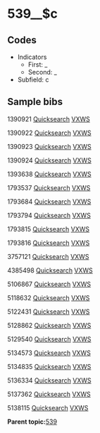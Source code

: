 # 539\_\_$c

## Codes

-   Indicators
    -   First: \_
    -   Second: \_
-   Subfield: c

## Sample bibs

1390921 [Quicksearch](https://search.library.yale.edu/catalog/1390921) [VXWS](http://prodorbis.library.yale.edu:7014/vxws/GetHoldingsService?bibId=1390921)

1390922 [Quicksearch](https://search.library.yale.edu/catalog/1390922) [VXWS](http://prodorbis.library.yale.edu:7014/vxws/GetHoldingsService?bibId=1390922)

1390923 [Quicksearch](https://search.library.yale.edu/catalog/1390923) [VXWS](http://prodorbis.library.yale.edu:7014/vxws/GetHoldingsService?bibId=1390923)

1390924 [Quicksearch](https://search.library.yale.edu/catalog/1390924) [VXWS](http://prodorbis.library.yale.edu:7014/vxws/GetHoldingsService?bibId=1390924)

1393638 [Quicksearch](https://search.library.yale.edu/catalog/1393638) [VXWS](http://prodorbis.library.yale.edu:7014/vxws/GetHoldingsService?bibId=1393638)

1793537 [Quicksearch](https://search.library.yale.edu/catalog/1793537) [VXWS](http://prodorbis.library.yale.edu:7014/vxws/GetHoldingsService?bibId=1793537)

1793684 [Quicksearch](https://search.library.yale.edu/catalog/1793684) [VXWS](http://prodorbis.library.yale.edu:7014/vxws/GetHoldingsService?bibId=1793684)

1793794 [Quicksearch](https://search.library.yale.edu/catalog/1793794) [VXWS](http://prodorbis.library.yale.edu:7014/vxws/GetHoldingsService?bibId=1793794)

1793815 [Quicksearch](https://search.library.yale.edu/catalog/1793815) [VXWS](http://prodorbis.library.yale.edu:7014/vxws/GetHoldingsService?bibId=1793815)

1793816 [Quicksearch](https://search.library.yale.edu/catalog/1793816) [VXWS](http://prodorbis.library.yale.edu:7014/vxws/GetHoldingsService?bibId=1793816)

3757121 [Quicksearch](https://search.library.yale.edu/catalog/3757121) [VXWS](http://prodorbis.library.yale.edu:7014/vxws/GetHoldingsService?bibId=3757121)

4385498 [Quicksearch](https://search.library.yale.edu/catalog/4385498) [VXWS](http://prodorbis.library.yale.edu:7014/vxws/GetHoldingsService?bibId=4385498)

5106867 [Quicksearch](https://search.library.yale.edu/catalog/5106867) [VXWS](http://prodorbis.library.yale.edu:7014/vxws/GetHoldingsService?bibId=5106867)

5118632 [Quicksearch](https://search.library.yale.edu/catalog/5118632) [VXWS](http://prodorbis.library.yale.edu:7014/vxws/GetHoldingsService?bibId=5118632)

5122431 [Quicksearch](https://search.library.yale.edu/catalog/5122431) [VXWS](http://prodorbis.library.yale.edu:7014/vxws/GetHoldingsService?bibId=5122431)

5128862 [Quicksearch](https://search.library.yale.edu/catalog/5128862) [VXWS](http://prodorbis.library.yale.edu:7014/vxws/GetHoldingsService?bibId=5128862)

5129540 [Quicksearch](https://search.library.yale.edu/catalog/5129540) [VXWS](http://prodorbis.library.yale.edu:7014/vxws/GetHoldingsService?bibId=5129540)

5134573 [Quicksearch](https://search.library.yale.edu/catalog/5134573) [VXWS](http://prodorbis.library.yale.edu:7014/vxws/GetHoldingsService?bibId=5134573)

5134835 [Quicksearch](https://search.library.yale.edu/catalog/5134835) [VXWS](http://prodorbis.library.yale.edu:7014/vxws/GetHoldingsService?bibId=5134835)

5136334 [Quicksearch](https://search.library.yale.edu/catalog/5136334) [VXWS](http://prodorbis.library.yale.edu:7014/vxws/GetHoldingsService?bibId=5136334)

5137362 [Quicksearch](https://search.library.yale.edu/catalog/5137362) [VXWS](http://prodorbis.library.yale.edu:7014/vxws/GetHoldingsService?bibId=5137362)

5138115 [Quicksearch](https://search.library.yale.edu/catalog/5138115) [VXWS](http://prodorbis.library.yale.edu:7014/vxws/GetHoldingsService?bibId=5138115)

**Parent topic:**[539](../../tags/539/539.md)

